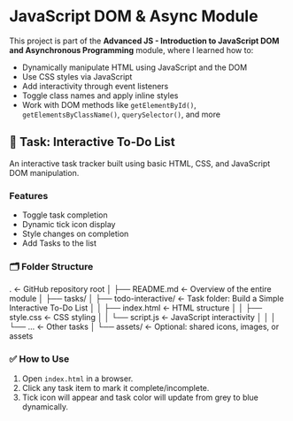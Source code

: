 # JavaScript DOM & Async Module

This project is part of the **Advanced JS - Introduction to JavaScript DOM and Asynchronous Programming** module, where I learned how to:
- Dynamically manipulate HTML using JavaScript and the DOM
- Use CSS styles via JavaScript
- Add interactivity through event listeners
- Toggle class names and apply inline styles
- Work with DOM methods like `getElementById()`, `getElementsByClassName()`, `querySelector()`, and more



## 📌 Task: Interactive To-Do List

An interactive task tracker built using basic HTML, CSS, and JavaScript DOM manipulation.

### Features

- Toggle task completion
- Dynamic tick icon display
- Style changes on completion
- Add Tasks to the list

### 🗂 Folder Structure
.                         ← GitHub repository root
│
├── README.md             ← Overview of the entire module
│
├── tasks/
│   ├── todo-interactive/ ← Task folder: Build a Simple Interactive To-Do List
│   │   ├── index.html    ← HTML structure
│   │   ├── style.css     ← CSS styling
│   │   └── script.js     ← JavaScript interactivity
│   │
│   └── ...               ← Other tasks
│
└── assets/               ← Optional: shared icons, images, or assets

      
### ✅ How to Use

1. Open `index.html` in a browser.
2. Click any task item to mark it complete/incomplete.
3. Tick icon will appear and task color will update from grey to blue dynamically.





